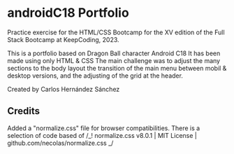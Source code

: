 # androidC18 Portfolio

Practice exercise for the HTML/CSS Bootcamp for the XV edition of the Full Stack Bootcamp at KeepCoding, 2023.

This is a portfolio based on Dragon Ball character Android C18
It has been made using only HTML & CSS
The main challenge was to adjust the many sections to the body layout the transition of the main menu between mobil & desktop versions, and the adjusting of the grid at the header.

Created by Carlos Hernández Sánchez

## Credits

Added a "normalize.css" file for browser compatibilities.
There is a selection of code based of
/_! normalize.css v8.0.1 | MIT License | github.com/necolas/normalize.css _/
